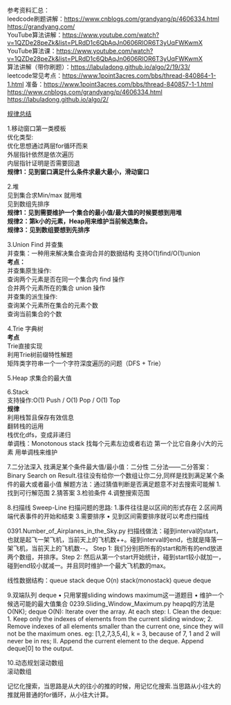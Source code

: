 参考资料汇总：<br>
leedcode刷题讲解：https://www.cnblogs.com/grandyang/p/4606334.html  https://grandyang.com/<br>
YouTube算法讲解：https://www.youtube.com/watch?v=1QZDe28peZk&list=PLRdD1c6QbAqJn0606RlOR6T3yUqFWKwmX   <br>
YouTube算法课：https://www.youtube.com/watch?v=1QZDe28peZk&list=PLRdD1c6QbAqJn0606RlOR6T3yUqFWKwmX   <br>
算法讲解（带你刷题）：https://labuladong.github.io/algo/2/19/33/    <br>
leetcode常见考点：https://www.1point3acres.com/bbs/thread-840864-1-1.html
准备：https://www.1point3acres.com/bbs/thread-840857-1-1.html
https://www.cnblogs.com/grandyang/p/4606334.html
https://labuladong.github.io/algo/2/

[规律总结]()

1.移动窗口第一类模板 <br>
优化类型: <br>
  优化思想通过两层for循环而来  <br>
  外层指针依然是依次遍历  <br>
  内层指针证明是否需要回退 <br>
**规律1：见到窗口满足什么条件求最大最小，滑动窗口**

2.堆  <br>
见到集合求Min/max 就用堆  <br>
见到数组先排序  <br>
  **规律1：见到需要维护一个集合的最小值/最大值的时候要想到用堆**   <br>
  **规律2：第k小的元素，Heap用来维护当前候选集合。**  <br>
  **规律3：见到数组要想到先排序**   <br>

3.Union Find 并查集 <br>
并查集：一种用来解决集合查询合并的数据结构 支持O(1)find/O(1)union  <br>
**考点：**   <br>
并查集原生操作:   <br>
  查询两个元素是否在同一个集合内 find 操作   <br>
  合并两个元素所在的集合 union 操作  <br>
并查集的派生操作:   <br>
  查询某个元素所在集合的元素个数   <br>
  查询当前集合的个数   <br>

4.Trie 字典树   <br>
**考点**   <br>
Trie直接实现   <br>
利用Trie树前缀特性解题   <br>
矩阵类字符串一个一个字符深度遍历的问题（DFS + Trie）   <br>
  
5.Heap
求集合的最大值

6.Stack  <br>
支持操作:O(1) Push / O(1) Pop / O(1) Top   <br>
**规律**   <br>
 利用栈暂且保存有效信息   <br>
 翻转栈的运用   <br>
 栈优化dfs，变成非递归   <br>
 单调栈：Monotonous stack 找每个元素左边或者右边 第一个比它自身小/大的元素 用单调栈来维护   <br>
 
7.二分法深入
找满足某个条件最大值/最小值：二分性
二分法——二分答案：Binary Search on Result.往往没有给你一个数组让你二分,同样是找到满足某个条件的最大或者最小值
解题方法：通过猜值判断是否满足题意不对去搜索可能解 1.找到可行解范围 2.猜答案 3.检验条件 4.调整搜索范围
 
8.扫描线  Sweep-Line
扫描问题的思路: 1.事件往往是以区间的形式存在 2.区间两端代表事件的开始和结束 3.需要排序
• 见到区间需要排序就可以考虑扫描线
 
0391.Number_of_Airplanes_in_the_Sky.py
扫描线做法：碰到interval的start，也就是起飞一架飞机，当前天上的飞机数++。碰到interval的end，也就是降落一架飞机，当前天上的飞机数--。 Step 1: 我们分别把所有的start和所有的end放进两个数组，并排序。Step 2: 然后从第一个start开始统计，碰到start较小就加一，碰到end较小就减一。并且同时维护一个最大飞机数的max。

线性数据结构：queue stack deque
O(n) stack(monostack) queue deque

9.双端队列 deque
• 只用掌握sliding windows maximum这一道题目 • 维护一个候选可能的最大值集合
0239.Sliding_Window_Maximum.py
heapq的方法是O(NK); deque O(N): Iterate over the array. At each step: I. Clean the deque: 1. Keep only the indexes of elements from the current sliding window; 2. Remove indexes of all elements smaller than the current one, since they will not be the maximum ones. eg: [1,2,7,3,5,4], k = 3, because of 7, 1 and 2 will never be in res; II. Append the current element to the deque. Append deque[0] to the output.

10.动态规划滚动数组  
滚动数组
 
记忆化搜索，当思路是从大的往小的推的时候，用记忆化搜索.当思路从小往大的推就用普通的for循环，从小往大计算。
